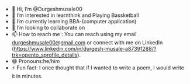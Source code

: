 - 👋 Hi, I’m @Durgeshmusale00
- 👀 I’m interested in learnthink and Playing Bassketball
- 🌱 I’m currently learning BBA-(computer application)
- 💞️ I’m looking to collaborate on 
- 📫 How to reach me : You can reach using my email durgeshmusale00@gmail.com or connect with me on LinkedIn (https://www.linkedin.com/in/durgesh-musale-a87391288/?trk=opento_sprofile_details).
- 😄 Pronouns:he/him
- ⚡ Fun fact: I once thought that if I wanted to write a poem, I would write it in minutes. 

<!---
Durgeshmusale00/Durgeshmusale00 is a ✨ special ✨ repository because its `README.md` (this file) appears on your GitHub profile.
You can click the Preview link to take a look at your changes.
--->
